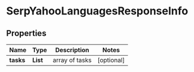 # SerpYahooLanguagesResponseInfo


## Properties

| Name | Type | Description | Notes |
|------------ | ------------- | ------------- | -------------|
**tasks** | **List<SerpYahooLanguagesTaskInfo>** | array of tasks |[optional]|